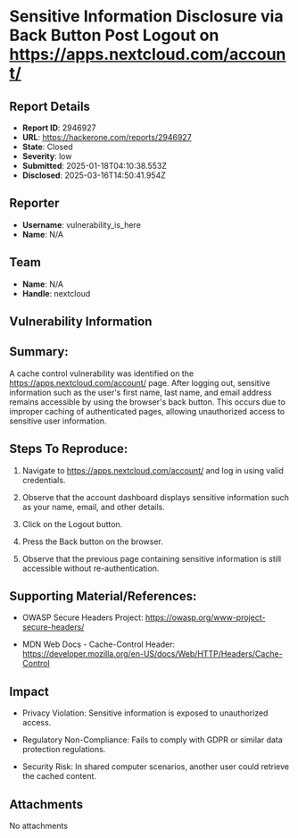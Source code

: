 # Sensitive Information Disclosure via Back Button Post Logout on https://apps.nextcloud.com/account/

## Report Details
- **Report ID**: 2946927
- **URL**: https://hackerone.com/reports/2946927
- **State**: Closed
- **Severity**: low
- **Submitted**: 2025-01-18T04:10:38.553Z
- **Disclosed**: 2025-03-16T14:50:41.954Z

## Reporter
- **Username**: vulnerability_is_here
- **Name**: N/A

## Team
- **Name**: N/A
- **Handle**: nextcloud

## Vulnerability Information
## Summary:
A cache control vulnerability was identified on the https://apps.nextcloud.com/account/ page. After logging out, sensitive information such as the user's first name, last name, and email address remains accessible by using the browser's back button. This occurs due to improper caching of authenticated pages, allowing unauthorized access to sensitive user information.


## Steps To Reproduce:
1. Navigate to https://apps.nextcloud.com/account/ and log in using valid credentials.

2. Observe that the account dashboard displays sensitive information such as your name, email, and other details.

3. Click on the Logout button.

4. Press the Back button on the browser.

5. Observe that the previous page containing sensitive information is still accessible without re-authentication.

## Supporting Material/References:
* OWASP Secure Headers Project: https://owasp.org/www-project-secure-headers/

* MDN Web Docs - Cache-Control Header: https://developer.mozilla.org/en-US/docs/Web/HTTP/Headers/Cache-Control

## Impact

- Privacy Violation: Sensitive information is exposed to unauthorized access.

- Regulatory Non-Compliance: Fails to comply with GDPR or similar data protection regulations.

- Security Risk: In shared computer scenarios, another user could retrieve the cached content.

## Attachments
No attachments
